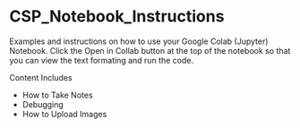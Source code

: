 # CSP_Notebook_Instructions
Examples and instructions on how to use your Google Colab (Jupyter) Notebook.
Click the Open in Collab button at the top of the notebook so that you can view the text formating and run the code.

Content Includes
- How to Take Notes
- Debugging
- How to Upload Images
